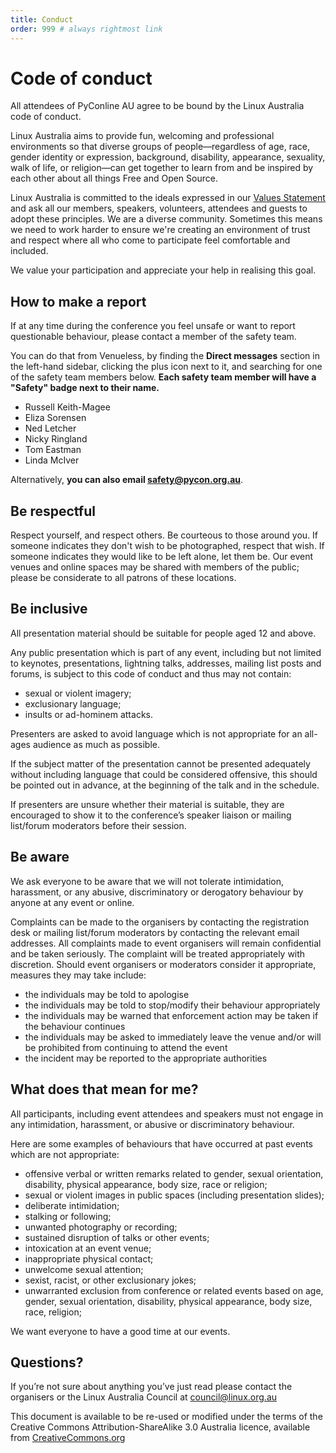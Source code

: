 ```yaml
---
title: Conduct
order: 999 # always rightmost link
---
```


# Code of conduct

All attendees of PyConline AU agree to be bound by the Linux Australia code of conduct.

Linux Australia aims to provide fun, welcoming and professional environments so
that diverse groups of people&mdash;regardless of age, race, gender identity or
expression, background, disability, appearance, sexuality, walk of life, or
religion&mdash;can get together to learn from and be inspired by each other about
all things Free and Open Source.

Linux Australia is committed to the ideals expressed in our [Values
Statement](http://linux.org.au/values) and ask all our members, speakers,
volunteers, attendees and guests to adopt these principles. We are a diverse
community.
Sometimes this means we need to work harder to ensure we're creating an
environment of trust and respect where all who come to participate feel
comfortable and included.

We value your participation and appreciate your help in realising this goal.


## How to make a report

If at any time during the conference you feel unsafe or want to report questionable behaviour, please contact a member of the safety team.

You can do that from Venueless, by finding the **Direct messages** section in the left-hand sidebar, clicking the plus icon next to it, and searching for one of the safety team members below. **Each safety team member will have a "Safety" badge next to their name.**

* Russell Keith-Magee
* Eliza Sorensen
* Ned Letcher
* Nicky Ringland
* Tom Eastman
* Linda McIver

Alternatively, **you can also email [safety@pycon.org.au](mailto:safety@pycon.org.au)**.


## Be respectful

Respect yourself, and respect others. Be courteous to those around you. If
someone indicates they don't wish to be photographed, respect that wish. If
someone indicates they would like to be left alone, let them be. Our event
venues and online spaces may be shared with members of the public; please be
considerate to all patrons of these locations.

## Be inclusive

All presentation material should be suitable for people aged 12 and above.

Any public presentation which is part of any event, including but not limited
to keynotes, presentations, lightning talks, addresses, mailing list posts and
forums, is subject to this code of conduct and thus may not contain:

* sexual or violent imagery;
* exclusionary language;
* insults or ad-hominem attacks.

Presenters are asked to avoid language which is not appropriate for an
all-ages audience as much as possible.

If the subject matter of the presentation cannot be presented
adequately without including language that could be considered
offensive, this should be pointed out in advance, at the
beginning of the talk and in the schedule.

If presenters are unsure whether their material is suitable, they are
encouraged to show it to the conference’s speaker liaison or mailing
list/forum moderators before their session.

## Be aware

We ask everyone to be aware that we will not tolerate intimidation,
harassment, or any abusive, discriminatory or derogatory behaviour
by anyone at any event or online.

Complaints can be made to the organisers by contacting the registration desk
or mailing list/forum moderators by contacting the relevant email addresses.
All complaints made to event organisers will remain confidential and be taken
seriously. The complaint will be treated appropriately with discretion. Should
event organisers or moderators consider it appropriate, measures they may take
include:

* the individuals may be told to apologise
* the individuals may be told to stop/modify their behaviour appropriately
* the individuals may be warned that enforcement action may be taken if the
  behaviour continues
* the individuals may be asked to immediately leave the venue and/or will be
  prohibited from continuing to attend the event
* the incident may be reported to the appropriate authorities

## What does that mean for me?

All participants, including event attendees and speakers must not engage in
any intimidation, harassment, or abusive or discriminatory behaviour.

Here are some examples of behaviours that have occurred at past events which
are not appropriate:

* offensive verbal or written remarks related to gender, sexual orientation,
  disability, physical appearance, body size, race or religion;
* sexual or violent images in public spaces (including presentation slides);
* deliberate intimidation;
* stalking or following;
* unwanted photography or recording;
* sustained disruption of talks or other events;
* intoxication at an event venue;
* inappropriate physical contact;
* unwelcome sexual attention;
* sexist, racist, or other exclusionary jokes;
* unwarranted exclusion from conference or related events based on
  age, gender, sexual orientation, disability, physical appearance, body size,
  race, religion;

We want everyone to have a good time at our events.

## Questions?

If you’re not sure about anything you’ve just read please contact the
organisers or the Linux Australia Council at [council@linux.org.au](mailto:council@linux.org.au)

This document is available to be re-used or modified under the terms of the
Creative Commons Attribution-ShareAlike 3.0 Australia licence, available
from [CreativeCommons.org](https://creativecommons.org/licenses/by-sa/3.0/au/)
